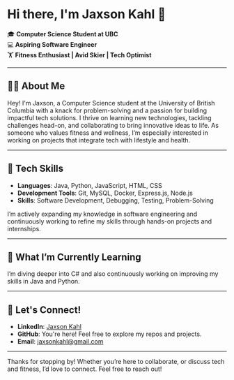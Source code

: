 # Hi there, I'm Jaxson Kahl 👋

🎓 **Computer Science Student at UBC**  
💻 **Aspiring Software Engineer**  
🏋️ **Fitness Enthusiast | Avid Skier | Tech Optimist**

---

## 👨‍💻 About Me
Hey! I'm Jaxson, a Computer Science student at the University of British Columbia with a knack for problem-solving and a passion for building impactful tech solutions. I thrive on learning new technologies, tackling challenges head-on, and collaborating to bring innovative ideas to life. As someone who values fitness and wellness, I’m especially interested in working on projects that integrate tech with lifestyle and health.

---

## 🔧 Tech Skills
- **Languages**: Java, Python, JavaScript, HTML, CSS
- **Development Tools**: Git, MySQL, Docker, Express.js, Node.js
- **Skills**: Software Development, Debugging, Testing, Problem-Solving

I’m actively expanding my knowledge in software engineering and continuously working to refine my skills through hands-on projects and internships.

---

## 🌱 What I’m Currently Learning
I’m diving deeper into C# and also continuously working on improving my skills in Java and Python.

---

## 🚀 Let's Connect!
- **LinkedIn**: [Jaxson Kahl](https://www.linkedin.com/in/jaxson-kahl-b8b464269/)
- **GitHub**: You're here! Feel free to explore my repos and projects.
- **Email**: jaxsonkahl@gmail.com

---

Thanks for stopping by! Whether you’re here to collaborate, or discuss tech and fitness, I’d love to connect. Feel free to reach out!
